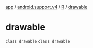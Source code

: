[app](../../../index.md) / [android.support.v4](../../index.md) / [R](../index.md) / [drawable](./index.md)

# drawable

`class drawable`
`class drawable`